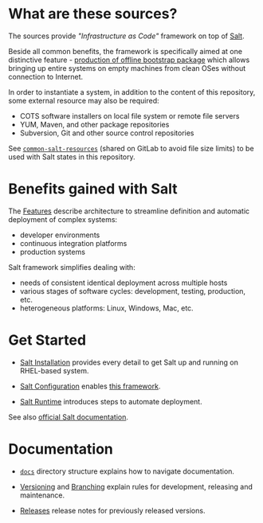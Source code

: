 
# What are these sources? #

The sources provide _"Infrastructure as Code"_
framework on top of [Salt][1].

Beside all common benefits, the framework is specifically
aimed at one distinctive feature -
[production of offline bootstrap package](docs/bootstrap) which allows
bringing up entire systems on empty machines from clean OSes
without connection to Internet.

In order to instantiate a system, in addition to the content of this
repository, some external resource may also be required:
*   COTS software installers on local file system or remote file servers
*   YUM, Maven, and other package repositories
*   Subversion, Git and other source control repositories

See [`common-salt-resources`][2] (shared on GitLab to avoid file size limits)
to be used with Salt states in this repository.

# Benefits gained with Salt #

The [Features](docs/features.md) describe architecture to streamline
definition and automatic deployment of complex systems:
*   developer environments
*   continuous integration platforms
*   production systems

Salt framework simplifies dealing with:
*   needs of consistent identical deployment across multiple hosts
*   various stages of software cycles: development, testing, production, etc.
*   heterogeneous platforms: Linux, Windows, Mac, etc.

# Get Started #

*   [Salt Installation](docs/salt_installation.md)
    provides every detail to get Salt up and running
    on RHEL-based system.

*   [Salt Configuration](docs/salt_configuration.md)
    enables [this framework](docs/framework.md).

*   [Salt Runtime](docs/salt_runtime.md)
    introduces steps to automate deployment.

See also [official Salt documentation](http://docs.saltstack.com/en/latest/).

# Documentation #

*   [`docs`](docs/readme.md)
    directory structure explains how to navigate documentation.

*   [Versioning](docs/versioning.md) and [Branching](docs/branching.md)
    explain rules for development, releasing and maintenance.

*   [Releases](docs/releases/)
    release notes for previously released versions.

[1]: http://saltstack.com/
[2]: https://gitlab.com/uvsmtid/common-salt-resources/tree/develop

